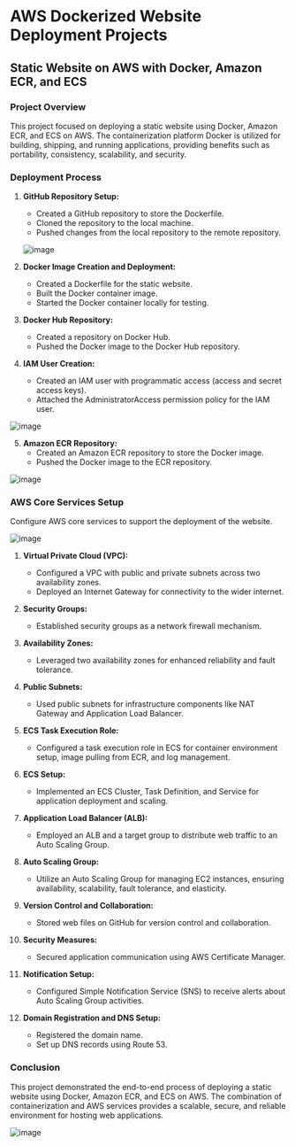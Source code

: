 # AWS Dockerized Website Deployment Projects

## Static Website on AWS with Docker, Amazon ECR, and ECS

### Project Overview

This project focused on deploying a static website using Docker, Amazon ECR, and ECS on AWS. The containerization platform Docker is utilized for building, shipping, and running applications, providing benefits such as portability, consistency, scalability, and security.

### Deployment Process

1. **GitHub Repository Setup:**
   - Created a GitHub repository to store the Dockerfile.
   - Cloned the repository to the local machine.
   - Pushed changes from the local repository to the remote repository.
  
   ![image](https://github.com/chidex-henry/docker-projects/assets/77998377/957b2007-f89b-419e-9ec1-96cb4a78b1df)

2. **Docker Image Creation and Deployment:**
   - Created a Dockerfile for the static website.
   - Built the Docker container image.
   - Started the Docker container locally for testing.

3. **Docker Hub Repository:**
   - Created a repository on Docker Hub.
   - Pushed the Docker image to the Docker Hub repository.

4. **IAM User Creation:**
   - Created an IAM user with programmatic access (access and secret access keys).
   - Attached the AdministratorAccess permission policy for the IAM user.

  ![image](https://github.com/chidex-henry/docker-projects/assets/77998377/02d4d0fb-0c3a-46e5-acd3-076e087bf47e)

5. **Amazon ECR Repository:**
   - Created an Amazon ECR repository to store the Docker image.
   - Pushed the Docker image to the ECR repository.
  
  ![image](https://github.com/chidex-henry/docker-projects/assets/77998377/13b9bd7f-eadc-4274-a88e-4c53e36f4604)

### AWS Core Services Setup

Configure AWS core services to support the deployment of the website.

  ![image](https://github.com/chidex-henry/docker-projects/assets/77998377/24c4c455-4dce-422a-a63d-3cf22df5d264)

1. **Virtual Private Cloud (VPC):**
   - Configured a VPC with public and private subnets across two availability zones.
   - Deployed an Internet Gateway for connectivity to the wider internet.

2. **Security Groups:**
   - Established security groups as a network firewall mechanism.

3. **Availability Zones:**
   - Leveraged two availability zones for enhanced reliability and fault tolerance.

4. **Public Subnets:**
   - Used public subnets for infrastructure components like NAT Gateway and Application Load Balancer.

5. **ECS Task Execution Role:**
   - Configured a task execution role in ECS for container environment setup, image pulling from ECR, and log management.

6. **ECS Setup:**
   - Implemented an ECS Cluster, Task Definition, and Service for application deployment and scaling.

7. **Application Load Balancer (ALB):**
   - Employed an ALB and a target group to distribute web traffic to an Auto Scaling Group.

8. **Auto Scaling Group:**
   - Utilize an Auto Scaling Group for managing EC2 instances, ensuring availability, scalability, fault tolerance, and elasticity.

9. **Version Control and Collaboration:**
   - Stored web files on GitHub for version control and collaboration.

10. **Security Measures:**
    - Secured application communication using AWS Certificate Manager.

11. **Notification Setup:**
    - Configured Simple Notification Service (SNS) to receive alerts about Auto Scaling Group activities.

12. **Domain Registration and DNS Setup:**
    - Registered the domain name.
    - Set up DNS records using Route 53.

### Conclusion

This project demonstrated the end-to-end process of deploying a static website using Docker, Amazon ECR, and ECS on AWS. The combination of containerization and AWS services provides a scalable, secure, and reliable environment for hosting web applications.

 ![image](https://github.com/chidex-henry/docker-projects/assets/77998377/0de28b44-bdfe-4f68-bc68-9bec9b0b65f1)
